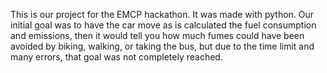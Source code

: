 This is our project for the EMCP hackathon. It was made with python. 
Our initial goal was to have the car move as is calculated the fuel consumption and emissions, then it would tell you how much fumes could have been avoided by biking, walking, or taking the bus, but due to the time limit and many errors, that goal was not completely reached.
